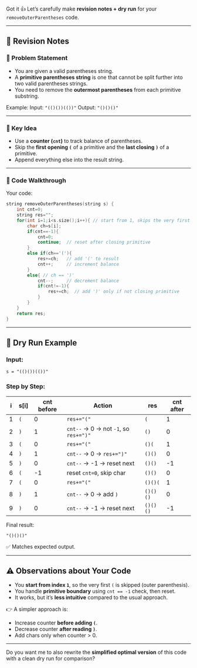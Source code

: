 Got it 👍 Let’s carefully make **revision notes + dry run** for your `removeOuterParentheses` code.

---

## 📘 **Revision Notes**

### 🔹 Problem Statement

* You are given a valid parentheses string.
* A **primitive parentheses string** is one that cannot be split further into two valid parentheses strings.
* You need to remove the **outermost parentheses** from each primitive substring.

Example:
Input: `"(()())(())"`
Output: `"()()()"`

---

### 🔹 Key Idea

* Use a **counter (`cnt`)** to track balance of parentheses.
* Skip the **first opening `(`** of a primitive and the **last closing `)`** of a primitive.
* Append everything else into the result string.

---

### 🔹 Code Walkthrough

Your code:

```cpp
string removeOuterParentheses(string s) {
    int cnt=0;
    string res="";
    for(int i=1;i<s.size();i++){ // start from 1, skips the very first '('
        char ch=s[i];
        if(cnt==-1){
            cnt=0;
            continue;  // reset after closing primitive
        }
        else if(ch=='('){
            res+=ch;   // add '(' to result
            cnt++;     // increment balance
        }
        else{ // ch == ')'
            cnt--;     // decrement balance
            if(cnt!=-1){
                res+=ch;  // add ')' only if not closing primitive
            }
        }
    }
    return res;
}
```

---

## 📝 **Dry Run Example**

### Input:

```
s = "(()())(())"
```

### Step by Step:

| i | s\[i] | cnt before | Action                                | res      | cnt after |
| - | ----- | ---------- | ------------------------------------- | -------- | --------- |
| 1 | `(`   | 0          | `res+="("`                            | `(`      | 1         |
| 2 | `)`   | 1          | `cnt--` → 0 → not `-1`, so `res+=")"` | `()`     | 0         |
| 3 | `(`   | 0          | `res+="("`                            | `()(`    | 1         |
| 4 | `)`   | 1          | `cnt--` → 0 → `res+=")"`              | `()()`   | 0         |
| 5 | `)`   | 0          | `cnt--` → -1 → reset next             | `()()`   | -1        |
| 6 | `(`   | -1         | reset `cnt=0`, skip char              | `()()`   | 0         |
| 7 | `(`   | 0          | `res+="("`                            | `()()(`  | 1         |
| 8 | `)`   | 1          | `cnt--` → 0 → add `)`                 | `()()()` | 0         |
| 9 | `)`   | 0          | `cnt--` → -1 → reset next             | `()()()` | -1        |

Final result:

```
"()()()"
```

✅ Matches expected output.

---

## ⚠️ Observations about Your Code

* You **start from index `1`**, so the very first `(` is skipped (outer parenthesis).
* You handle **primitive boundary** using `cnt == -1` check, then reset.
* It works, but it’s **less intuitive** compared to the usual approach.

👉 A simpler approach is:

* Increase counter **before adding `(`**.
* Decrease counter **after reading `)`**.
* Add chars only when counter > 0.

---

Do you want me to also rewrite the **simplified optimal version** of this code with a clean dry run for comparison?
